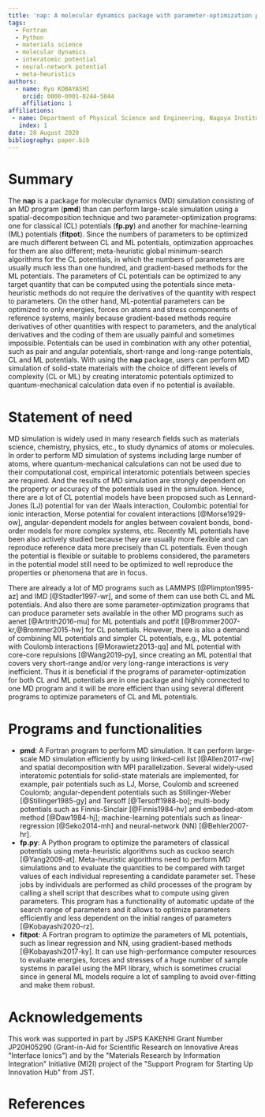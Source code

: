 ```yaml
---
title: 'nap: A molecular dynamics package with parameter-optimization programs for classical and machine-learning potentials'
tags:
  - Fortran
  - Python
  - materials science
  - molecular dynamics
  - interatomic potential
  - neural-network potential
  - meta-heuristics
authors:
  - name: Ryo KOBAYASHI
    orcid: 0000-0001-8244-5844
    affiliation: 1
affiliations:
 - name: Department of Physical Science and Engineering, Nagoya Institute of Technology
   index: 1
date: 28 August 2020
bibliography: paper.bib
---
```


# Summary

The **nap** is a package for molecular dynamics (MD) simulation consisting of an MD program (**pmd**) than can perform large-scale simulation using a spatial-decomposition technique and two parameter-optimization programs: one for classical (CL) potentials (**fp.py**) and another for machine-learning (ML) potentials (**fitpot**).
Since the numbers of parameters to be optimized are much different between CL and ML potentials, optimization approaches for them are also different; meta-heuristic global minimum-search algorithms for the CL potentials, in which the numbers of parameters are usually much less than one hundred, and gradient-based methods for the ML potentials.
The parameters of CL potentials can be optimized to any target quantity that can be computed using the potentials since meta-heuristic methods do not require the derivatives of the quantity with respect to parameters. On the other hand, ML-potential parameters can be optimized to only energies, forces on atoms and stress components of reference systems, mainly because gradient-based methods require derivatives of other quantities with respect to parameters, and the analytical derivatives and the coding of them are usually painful and sometimes impossible.
Potentials can be used in combination with any other potential, such as pair and angular potentials, short-range and long-range potentials, CL and ML potentials.
With using the **nap** package, users can perform MD simulation of solid-state materials with the choice of different levels of complexity (CL or ML) by creating interatomic potentials optimized to quantum-mechanical calculation data even if no potential is available.

# Statement of need

MD simulation is widely used in many research fields such as materials science, chemistry, physics, etc., to study dynamics of atoms or molecules. In order to perform MD simulation of systems including large number of atoms, where quantum-mechanical calculations can not be used due to their computational cost, empirical interatomic potentials between species are required. And the results of MD simulation are strongly dependent on the property or accuracy of the potentials used in the simulation. Hence, there are a lot of CL potential models have been proposed such as Lennard-Jones (LJ) potential for van der Waals interaction, Coulombic potential for ionic interaction, Morse potential for covalent interactions [@Morse1929-ow], angular-dependent models for angles between covalent bonds, bond-order models for more complex systems, etc.
Recently ML potentials have been also actively studied because they are usually more flexible and can reproduce reference data more precisely than CL potentials.
Even though the potential is flexible or suitable to problems considered, the parameters in the potential model still need to be optimized to well reproduce the properties or phenomena that are in focus.

There are already a lot of MD programs such as LAMMPS [@Plimpton1995-az] and IMD [@Stadler1997-wr], and some of them can use both CL and ML potentials.
And also there are some parameter-optimization programs that can produce parameter sets available in the other MD programs such as aenet [@Artrith2016-mu] for ML potentials and potfit [@Brommer2007-kr,@Brommer2015-hw] for CL potentials.
However, there is also a demand of combining ML potentials and simpler CL potentials, e.g., ML potential with Coulomb interactions [@Morawietz2013-qq] and ML potential with core-core repulsions [@Wang2019-py], since creating an ML potential that covers very short-range and/or very long-range interactions is very inefficient. Thus it is beneficial if the programs of parameter-optimization for both CL and ML potentials are in one package and highly connected to one MD program and it will be more efficient than using several different programs to optimize parameters of CL and ML potentials.


# Programs and functionalities

- **pmd**: A Fortran program to perform MD simulation. It can perform large-scale MD simulation efficiently by using linked-cell list [@Allen2017-nw] and spatial decomposition with MPI parallelization. Several widely-used interatomic potentials for solid-state materials are implemented, for example, pair potentials such as LJ, Morse, Coulomb and screened Coulomb; angular-dependent potentials such as Stillinger-Weber [@Stillinger1985-gy] and Tersoff [@Tersoff1988-bo]; multi-body potentials such as Finnis-Sinclair [@Finnis1984-hv] and embeded-atom method [@Daw1984-hj]; machine-learning potentials such as linear-regression [@Seko2014-mh] and neural-network (NN) [@Behler2007-hr].
- **fp.py**: A Python program to optimize the parameters of classical potentials using meta-heuristic algorithms such as cuckoo search [@Yang2009-at]. Meta-heuristic algorithms need to perform MD simulations and to evaluate the quantities to be compared with target values of each individual representing a candidate parameter set. These jobs by individuals are performed as child processes of the program by calling a shell script that describes what to compute using given parameters. This program has a functionality of automatic update of the search range of parameters and it allows to optimize parameters efficiently and less dependent on the initial ranges of parameters [@Kobayashi2020-rz].
- **fitpot**: A Fortran program to optimize the parameters of ML potentials, such as linear regression and NN, using gradient-based methods [@Kobayashi2017-ky]. It can use high-performance computer resources to evaluate energies, forces and stresses of a huge number of sample systems in parallel using the MPI library, which is sometimes crucial since in general ML models require a lot of sampling to avoid over-fitting and make them robust.


# Acknowledgements

This work was supported in part by JSPS KAKENHI Grant Number JP20H05290 (Grant-in-Aid for Scientific Research on Innovative Areas "Interface Ionics") and by the "Materials Research by Information Integration" Initiative (MI2I) project of the "Support Program for Starting Up Innovation Hub" from JST.

# References
